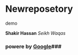 # Newreposetory
demo


**Shakir Hassan**
*Seikh Waqas*
### powere by [Google](https://www.google.com.pk/webhp?sourceid=chrome-instant&ion=1&espv=2&ie=UTF-8)###